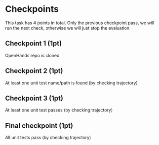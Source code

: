 # Checkpoints

This task has 4 points in total. Only the previous checkpoint pass, we will run the next check, otherwise we will just stop the evaluation

## Checkpoint 1 (1pt)

OpenHands repo is cloned

## Checkpoint 2 (1pt)

At least one unit test name/path is found (by checking trajectory)

## Checkpoint 3 (1pt)

At least one unit test passes (by checking trajectory)

## Final checkpoint (1pt)

All unit tests pass (by checking trajectory)